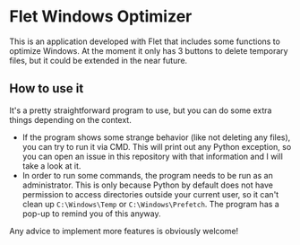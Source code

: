 # Flet Windows Optimizer
This is an application developed with Flet that includes some functions to optimize Windows. At the moment it only has 3 buttons to delete temporary files, but it could be extended in the near future.

## How to use it
It's a pretty straightforward program to use, but you can do some extra things depending on the context.
- If the program shows some strange behavior (like not deleting any files), you can try to run it via CMD. This will print out any Python exception, so you can open an issue in this repository with that information and I will take a look at it.
- In order to run some commands, the program needs to be run as an administrator. This is only because Python by default does not have permission to access directories outside your current user, so it can't clean up `C:\Windows\Temp` or `C:\Windows\Prefetch`. The program has a pop-up to remind you of this anyway.

Any advice to implement more features is obviously welcome!